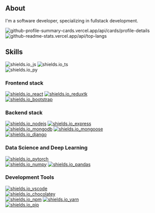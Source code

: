 ## About

I'm a software developer, specializing in fullstack development.

![github-profile-summary-cards.vercel.app/api/cards/profile-details](http://github-profile-summary-cards.vercel.app/api/cards/profile-details?username=yuval-ro&theme=transparent)
![github-readme-stats.vercel.app/api/top-langs](https://github-readme-stats.vercel.app/api/top-langs/?username=yuval-ro&hide=jupyter%20notebook,vim%20script,cmake,makefile,batchfile,emacs%20lisp,css,html&hide_border=true&theme=transparent)

## Skills

![shields.io_js](https://img.shields.io/static/v1?message=javascript&logo=javascript&labelColor=161b22&color=0d1117&label=%20&style=for-the-badge)
![shields.io_ts](https://img.shields.io/static/v1?message=typescript&logo=typescript&labelColor=161b22&color=0d1117&label=%20&style=for-the-badge)  
![shields.io_py](https://img.shields.io/static/v1?message=python3&logo=python&labelColor=161b22&color=0d1117&label=%20&style=for-the-badge)

### Frontend stack
[![shields.io_react](https://img.shields.io/static/v1?message=react.js&logo=react&labelColor=161b22&color=0d1117&label=%20&style=for-the-badge)](https://react.dev/)
[![shields.io_reduxtk](https://img.shields.io/static/v1?message=redux%20toolkit&logo=redux&labelColor=161b22&color=0d1117&label=%20&style=for-the-badge)](https://redux-toolkit.js.org/)  
[![shields.io_bootstrap](https://img.shields.io/static/v1?message=bootstrap%20v5.2&logo=bootstrap&labelColor=161b22&color=0d1117&label=%20&style=for-the-badge)](https://getbootstrap.com/)  

### Backend stack
[![shields.io_nodejs](https://img.shields.io/static/v1?message=node.js&logo=node.js&labelColor=161b22&color=0d1117&label=%20&style=for-the-badge)](https://nodejs.org/en)
[![shields.io_express](https://img.shields.io/static/v1?message=express.js&logo=express&labelColor=161b22&color=0d1117&label=%20&style=for-the-badge)](https://expressjs.com/)  
[![shields.io_mongodb](https://img.shields.io/static/v1?message=mongodb&logo=mongodb&labelColor=161b22&color=0d1117&label=%20&style=for-the-badge)](https://www.mongodb.com/)
[![shields.io_mongoose](https://img.shields.io/static/v1?message=mongoose&logo=mongoose&labelColor=161b22&color=0d1117&label=%20&style=for-the-badge)](https://mongoosejs.com/)  
[![shields.io_django](https://img.shields.io/static/v1?message=django&logo=django&labelColor=161b22&color=0d1117&label=%20&style=for-the-badge)](https://www.djangoproject.com/)  

### Data Science and Deep Learning
[![shields.io_pytorch](https://img.shields.io/static/v1?message=pytorch&logo=pytorch&labelColor=161b22&color=0d1117&label=%20&style=for-the-badge)](https://pytorch.org/)  
[![shields.io_numpy](https://img.shields.io/static/v1?message=numpy&logo=numpy&labelColor=161b22&color=0d1117&label=%20&style=for-the-badge)](https://numpy.org/)
[![shields.io_pandas](https://img.shields.io/static/v1?message=pandas&logo=pandas&labelColor=161b22&color=0d1117&label=%20&style=for-the-badge)](https://pandas.pydata.org/)


### Development Tools
[![shields.io_vscode](https://img.shields.io/static/v1?message=vscode&logo=visualstudiocode&labelColor=161b22&color=0d1117&label=%20&style=for-the-badge)](https://code.visualstudio.com/)  
[![shields.io_chocolatey](https://img.shields.io/static/v1?message=chocolatey%20v2.0&logo=chocolatey&labelColor=161b22&color=0d1117&label=%20&style=for-the-badge)](https://chocolatey.org/)  
[![shields.io_npm](https://img.shields.io/static/v1?message=npm&logo=npm&labelColor=161b22&color=0d1117&label=%20&style=for-the-badge)](https://www.npmjs.com/)
[![shields.io_yarn](https://img.shields.io/static/v1?message=yarn&logo=yarn&labelColor=161b22&color=0d1117&label=%20&style=for-the-badge)](https://yarnpkg.com/)  
[![shields.io_pip](https://img.shields.io/static/v1?message=pip&logo=pypi&labelColor=161b22&color=0d1117&label=%20&style=for-the-badge)](https://pypi.org/)


